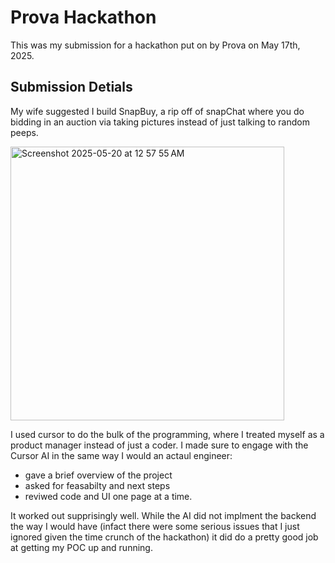 # Prova Hackathon

This was my submission for a hackathon put on by Prova on May 17th, 2025. 

## Submission Detials
      
My wife suggested I build SnapBuy, a rip off of snapChat where you do bidding in an auction via taking pictures instead of just talking to random peeps. 

<img width="438" alt="Screenshot 2025-05-20 at 12 57 55 AM" src="https://github.com/user-attachments/assets/98868be1-d3a6-420b-b802-e068e2ed29e7" />

I used cursor to do the bulk of the programming, where I treated myself as a product manager instead of just a coder. I made sure to engage with the Cursor AI in the same way I would an actaul 
engineer:

* gave a brief overview of the project
* asked for feasabilty and next steps
* reviwed code and UI one page at a time.

It worked out supprisingly well. While the AI did not implment the backend the way I would have (infact there were some serious issues that I just ignored given the time crunch of the hackathon)
it did do a pretty good job at getting my POC up and running. 

